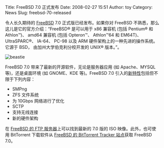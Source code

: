 Title: FreeBSD 7.0 正式发布
Date: 2008-02-27 15:51
Author: toy
Category: News
Slug: freebsd-70-released

令人长久期待的 [FreeBSD](http://www.freebsd.org/zh_CN/) 7.0
正式版已经发布。如果你对 FreeBSD
不熟悉，那么这儿是它的官方介绍：“FreeBSD® 是可以用于 x86 兼容机 (包括
Pentium® 和 Athlon™)、 amd64 兼容机 (包括 Opteron™、 Athlon™64 和
EM64T)、 UltraSPARC®、 IA-64、 PC-98 以及 ARM
硬件架构上的一种先进的操作系统。 它源于 BSD， 由加州大学伯克利分校开发的
UNIX® 版本。”。

![beastie](http://i.linuxtoy.org/i/2008/02/beastie.png)

FreeBSD 7.0 带来了最新的开源软件，无论是服务器应用 (如 Apache、MYSQL
等)，还是桌面环境 (如 GNOME、KDE 等)。FreeBSD 7.0
引入的[新特性](http://www.freebsd.org/features.html)包括但不限于下列内容：

-   SMPng
-   ZFS 文件系统
-   为 10Gbps 网络进行了优化
-   SCTP
-   支持无线连接
-   新的硬件架构

在 [FreeBSD 的 FTP
服务器](ftp://ftp.freebsd.org/pub/FreeBSD/ISO-IMAGES-i386/7.0/)上可以找到最新的
7.0 版的 ISO 映像。此外，也可使用 BitTorrent 下载软件从 [FreeBSD 的
BitTorrent Tracker 站点](http://torrents.freebsd.org:8080/)获取 FreeBSD
7.0。
